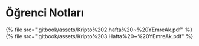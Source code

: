# Öğrenci Notları

<!--Index-->

{% file src=".gitbook/assets/Kripto%202.hafta%20~%20YEmreAk.pdf" %}
{% file src=".gitbook/assets/Kripto%203.Hafta%20~%20YEmreAk.pdf" %}

<!--Index-->
